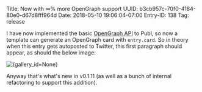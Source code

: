 Title: Now with ∞% more OpenGraph support
UUID: b3cb957c-70f0-4184-80e0-d67d8fff964d
Date: 2018-05-10 19:06:04-07:00
Entry-ID: 138
Tag: release

I have now implemented the basic [OpenGraph API](http://ogp.me) to Publ, so now a template can generate an OpenGraph card with `entry.card`.
So in theory when this entry gets autoposted to Twitter, this first paragraph should appear, as should the below image:

![{gallery_id=None}](/tests/rawr.jpg)

Anyway that's what's new in v0.1.11 (as well as a bunch of internal refactoring to support this addition).
